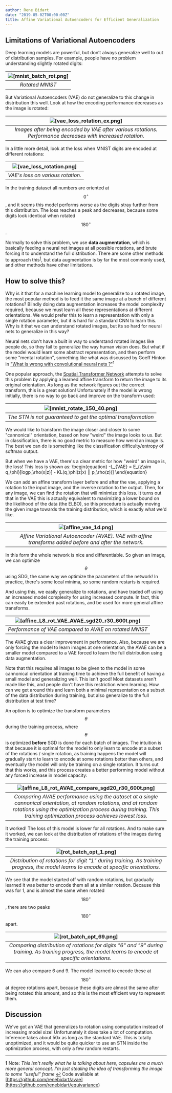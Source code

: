 ```yaml
---
author: Rene Bidart
date: "2019-05-02T00:00:00Z"
title: Affine Variational Autoencoders for Efficient Generalization
---
```


## Limitations of Variational Autoencoders
Deep learning models are powerful, but don’t always generalize well to out of distribution samples. For example, people have no problem understanding slightly rotated digits:

| ![[mnist_batch_rot.png]](mnist_batch_rot.png) |
|:--:|
| *Rotated MNIST* |

But Variational Autoencoders (VAE) do not generalize to this change in distribution this well. Look at how the encoding performance decreases as the image is rotated:

| ![[vae_loss_rotation_ex.png]](vae_loss_rotation_ex.png) |
|:--:|
| *Images after being encoded by VAE after various rotations. Performance decreases with increased rotation.* |

In a little more detail, look at the loss when MNIST digits are encoded at different rotations:

| ![[vae_loss_rotation.png]](vae_loss_rotation.png) |
|:--:|
| *VAE's loss on various rotation.* |

In the training dataset all numbers are oriented at $$0^{\circ}$$, and it seems this model performs worse as the digits stray further from this distribution. The loss reaches a peak and decreases, because some digits look identical when rotated $$180^{\circ}$$. 

Normally to solve this problem, we use **data augmentation**, which is basically feeding a neural net images at all possible rotations, and brute forcing it to understand the full distribution. There are some other methods to approach this<sup id="a1">[1](#f1)</sup>, but data augmentation is by far the most commonly used, and other methods have other limitations.

## How to solve this?
Why is it that for a machine learning model to generalize to a rotated image, the most popular method is to feed it the same image at a bunch of different rotations? Blindly doing data augmentation increases the model complexity required, because we must learn all these representations at different orientations. We would prefer this to learn a representation with only a single rotation parameter, but it is hard for a standard CNN to learn this. Why is it that we can understand rotated images, but its so hard for neural nets to generalize in this way?

Neural nets don't have a built in way to understand rotated images like people do, so they fail to generalize the way human vision does. But what if the model would learn some abstract representation, and then perform some "mental rotation", something like what was discussed by Goeff Hinton in ["What is wrong with convolutional neural nets ?"](http://www.youtube.com/watch?v=rTawFwUvnLE&t=19m50s)<sup id="a1">1</sup>

One popular approach, the [Spatial Transformer Network](https://arxiv.org/abs/1506.02025) attempts to solve this problem by applying a learned affine transform to return the image to its original orientation. As long as the network figures out the correct transform, this is a great solution! Unfortunately if the model is wrong initially, there is no way to go back and improve on the transform used:

| ![[mnist_rotate_150_40.png]](mnist_rotate_150_40.png) |
|:--:|
| *The STN is not guaranteed to get the optimal transformation* |

We would like to transform the image closer and closer to some "cannonical" orientation, based on how "weird" the image looks to us. But in classification, there is no good metric to measure how weird an image is. The best we can do is something like the classification difficulty/entropy of softmax output.

But when we have a VAE, there's a clear metric for how "weird" an image is, the loss!  This loss is shown as:
\begin{equation}
-L_{VAE} = E_{z\sim q_\phi}[logp_\rho(x|z)] - KL(q_\phi(z|x) || p_\rho(z))] 
\end{equation}

We can add an affine transform layer before and after the vae, applying a rotation to the input image, and the inverse rotation to the output.  Then, for any image, we can find the rotation that will minimize this loss. It turns out that in the VAE this is actually equivalent to maximizing a lower bound on the likelihood of the data (the ELBO), so this procedure is actually moving the given image towards the training distribution, which is exactly what we'd like.

| ![[affine_vae_1d.png]](affine_vae_1d.png) |
|:--:|
| *Affine Variational Autoencoder (AVAE). VAE with affine transforms added before and after the network.* |

In this form the whole network is nice and differentiable. So given an image, we can optimize $$\theta$$ using SDG, the same way we optimize the parameters of the network! In practice, there's some local minima, so some random restarts is required. 

And using this, we easily generalize to rotations, and have traded off using an increased model complexity for using increased compute. In fact, this can easily be extended past rotations, and be used for more general affine transforms. 

| ![[affine_L8_rot_VAE_AVAE_sgd20_r30_600t.png]](affine_L8_rot_VAE_AVAE_sgd20_r30_600t.png) |
|:--:|
| *Performance of VAE compared to AVAE on rotated MNIST* |

The AVAE gives a clear improvement in performance. Also, because we are only forcing the model to learn images at one orientation, the AVAE can be a smaller model compared to a VAE forced to learn the full distribution using data augmentation.

Note that this requires all images to be given to the model in some cannonical orientation at training time to achieve the full benefit of having a small model and generalizing well. This isn't good! Most datasets aren't made like this, and people don't have this restriction when learning. How can we get around this and learn both a minimal representation on a subset of the data distribution during training, but also generalize to the full distribution at test time? 

An option is to optimize the transform parameters  $$\theta$$ during the training process, where $$\theta$$ is optimized  **before** SGD is done for each batch of images. The intuition is that because it is optimal for the model to only learn to encode at a subset of the rotations / single rotation, as training happens the model will gradually start to learn to encode at some rotations better than others, and eventually the model will only be training on a single rotation. It turns out that this works, and this process creates a better performing model without any forced increase in model capacity:

| ![[affine_L8_rot_AVAE_compare_sgd20_r30_600t.png]](affine_L8_rot_AVAE_compare_sgd20_r30_600t.png) |
|:--:|
| *Comparing AVAE performance using the dataset at a single cannonical orientation, at random rotations, and at random rotations using the optimization process during training. This training optimization process achieves lowest loss.* |

It worked! The loss of this model is lower for all rotations. And to make sure it worked, we can look at the distribution of rotations of the images during the training process:


| ![[rot_batch_opt_1.png]](rot_batch_opt_1.png) |
|:--:|
| *Distribution of rotations for digit "1" during training. As training progress, the model learns to encode at specific orientations.* |

We see that the model started off with random rotations, but gradually learned it was better to encode them all at a similar rotation. Because this was for 1, and is almost the same when rotated $$180^{\circ}$$, there are two peaks $$180^{\circ}$$ apart.

| ![[rot_batch_opt_69.png]](rot_batch_opt_69.png) |
|:--:|
| *Comparing distribution of rotations for digits "6" and "9" during training. As training progress, the model learns to encode at specific orientations.* |

We can also compare 6 and 9. The model learned to encode these at $$180^{\circ}$$ at degree rotations apart, because these digits are almost the same after being rotated this amount, and so this is the most efficient way to represent them.

## Discussion
We've got an VAE that generalizes to rotation using computation instead of increasing model size! Unfortunately it does take a lot of computation. Inference takes about 50x as long as the standard VAE. This is totally unoptimized, and it would be quite quicker to use an STN inside the optimization process, with only a few random restarts.

____________

<b id="f1">1</b> Note: *This isn't really what he is talking about here, capsules are a much more general concept. I'm just stealing the idea of transforming the image to some "useful" frame* [↩](#a2)
Code available at [https://github.com/renebidart/avae](<https://github.com/renebidart/equivariance>)
